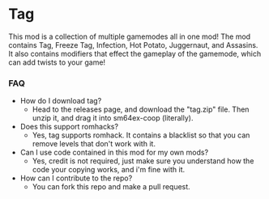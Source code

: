 # Tag

This mod is a collection of multiple gamemodes all in one mod! The mod contains Tag, Freeze Tag, Infection, Hot Potato, Juggernaut, and Assasins. It also contains modifiers that effect the gameplay of the gamemode, which can add twists to your game!

### FAQ

- How do I download tag?
  - Head to the releases page, and download the "tag.zip" file. Then unzip it, and drag it into sm64ex-coop (literally).
- Does this support romhacks?
  - Yes, tag supports romhack. It contains a blacklist so that you can remove levels that don't work with it.
- Can I use code contained in this mod for my own mods?
  - Yes, credit is not required, just make sure you understand how the code your copying works, and i'm fine with it.
- How can I contribute to the repo?
  - You can fork this repo and make a pull request.
